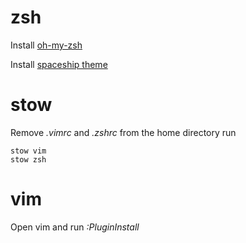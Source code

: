 # zsh
Install [oh-my-zsh](https://ohmyz.sh/)

Install [spaceship theme](https://github.com/denysdovhan/spaceship-prompt)

# stow
Remove *.vimrc* and *.zshrc* from the home directory
run 
```
stow vim
stow zsh
```

# vim 
Open vim and run *:PluginInstall*
